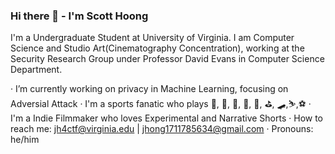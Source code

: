 ### Hi there 👋 - I'm Scott Hoong

<!--
**jts-hong/jts-hong** is a ✨ _special_ ✨ repository because its `README.md` (this file) appears on your GitHub profile.



Here are some ideas to get you started:

- 🔭 I’m currently working on ...
- 🌱 I’m currently learning ...
- 👯 I’m looking to collaborate on ...
- 🤔 I’m looking for help with ...
- 💬 Ask me about ...
- 📫 How to reach me: ...
- 😄 Pronouns: ...
- ⚡ Fun fact: ...
-->
I'm a Undergraduate Student at University of Virginia. I am Computer Science and Studio Art(Cinematography Concentration), working at the Security Research Group under Professor David Evans in Computer Science Department.

· I’m currently working on privacy in Machine Learning, focusing on Adversial Attack
· I'm a sports fanatic who plays 🏀, 🏈, 🥍, 🎾, 🥏, ⛳️, 🛹,⛷️,⚽️
· I'm a Indie Filmmaker who loves Experimental and Narrative Shorts
· How to reach me: jh4ctf@virginia.edu | jhong1711785634@gmail.com
· Pronouns: he/him
